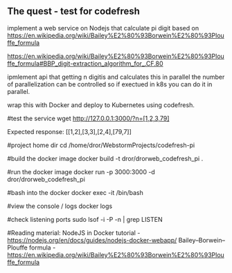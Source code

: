 The quest - test for codefresh
---------------------------------
implement a web service on Nodejs that calculate pi digit based on
https://en.wikipedia.org/wiki/Bailey%E2%80%93Borwein%E2%80%93Plouffe_formula

https://en.wikipedia.org/wiki/Bailey%E2%80%93Borwein%E2%80%93Plouffe_formula#BBP_digit-extraction_algorithm_for_.CF.80

ipmlement api that getting n digitis and calculates this in parallel
the number of parallelization can be controlled so if exectued in k8s you can do it in parallel.

wrap this with Docker and deploy to Kubernetes using codefresh.


#test the service
wget http://127.0.0.1:3000/?n=[1,2,3,79]

  Expected response:
  [[1,2],[3,3],[2,4],[79,7]]

#project home dir
cd /home/dror/WebstormProjects/codefresh-pi

#build the docker image
docker build -t dror/drorweb_codefresh_pi .

#run the docker image
docker run -p 3000:3000 -d dror/drorweb_codefresh_pi

#bash into the docker
docker exec -it <docker-id> /bin/bash

#view the console / logs
docker logs <docker-id>

#check listening ports
sudo lsof -i -P -n | grep LISTEN

#Reading material:
NodeJS in Docker tutorial - https://nodejs.org/en/docs/guides/nodejs-docker-webapp/
Bailey–Borwein–Plouffe formula - https://en.wikipedia.org/wiki/Bailey%E2%80%93Borwein%E2%80%93Plouffe_formula


